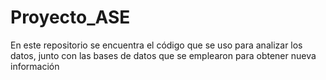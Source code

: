 # Proyecto_ASE
En este repositorio se encuentra el código que se uso para analizar los datos, junto con las bases de datos que se emplearon para obtener nueva información

